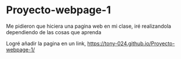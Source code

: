 # Proyecto-webpage-1
Me pidieron que hiciera una pagina web en mi clase, iré realizandola dependiendo de las cosas que aprenda

Logré añadir la pagina en un link, https://tony-024.github.io/Proyecto-webpage-1/
